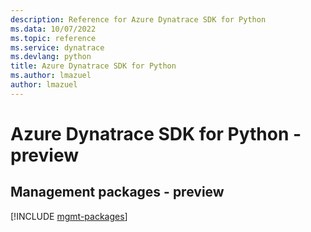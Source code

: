 ```yaml
---
description: Reference for Azure Dynatrace SDK for Python
ms.data: 10/07/2022
ms.topic: reference
ms.service: dynatrace
ms.devlang: python
title: Azure Dynatrace SDK for Python
ms.author: lmazuel
author: lmazuel
---
```

# Azure Dynatrace SDK for Python - preview

## Management packages - preview
[!INCLUDE [mgmt-packages](dynatrace-mgmt-index.md)]
